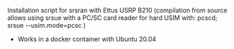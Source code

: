 Installation script for srsran with Ettus USRP B210
(compilation from source allows using srsue with a PC/SC card reader for hard USIM with:
	pcscd; srsue --usim.mode=pcsc
)

* Works in a docker container with Ubuntu 20.04
